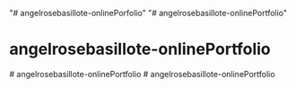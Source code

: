 "# angelrosebasillote-onlinePorfolio" 
"# angelrosebasillote-onlinePortfolio" 
# angelrosebasillote-onlinePortfolio
#   a n g e l r o s e b a s i l l o t e - o n l i n e P o r t f o l i o  
 #   a n g e l r o s e b a s i l l o t e - o n l i n e P o r t f o l i o  
 